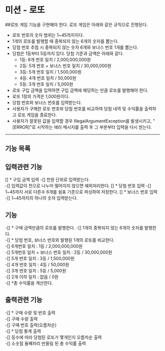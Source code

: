 미션 - 로또
==========

##로또 게임 기능을 구현해야 한다. 로또 게임은 아래와 같은 규칙으로 진행된다.

* 로또 번호의 숫자 범위는 1~45까지이다.
* 1개의 로또를 발행할 때 중복되지 않는 6개의 숫자를 뽑는다.
* 당첨 번호 추첨 시 중복되지 않는 숫자 6개와 보너스 번호 1개를 뽑는다.
* 당첨은 1등부터 5등까지 있다. 당첨 기준과 금액은 아래와 같다.
    - 1등: 6개 번호 일치 / 2,000,000,000원
    - 2등: 5개 번호 + 보너스 번호 일치 / 30,000,000원
    - 3등: 5개 번호 일치 / 1,500,000원
    - 4등: 4개 번호 일치 / 50,000원
    - 5등: 3개 번호 일치 / 5,000원
* 로또 구입 금액을 입력하면 구입 금액에 해당하는 만큼 로또를 발행해야 한다.
* 로또 1장의 가격은 1,000원이다.
* 당첨 번호와 보너스 번호를 입력받는다.
* 사용자가 구매한 로또 번호와 당첨 번호를 비교하여 당첨 내역 및 수익률을 출력하고 로또 게임을 종료한다.
* 사용자가 잘못된 값을 입력할 경우 IllegalArgumentException를 발생시키고, "[ERROR]"로 시작하는 에러 메시지를 출력 후 그 부분부터 입력을 다시 받는다.
    
***

기능 목록
---------

## 입력관련 기능
[] * 구입 금액 입력
        -[] 천원 단위로 입력받는다.   
        -[] 입력값이 천으로 나누어 떨어지지 않으면 예외처리한다.
[] * 당첨 번호 입력
        -[] 1~45까지 서로 다른수 6개를 쉼표 기준으로 파싱하여 저장한다.
[] * 보너스 번호 입력    
        -[] 1~45까지의 하나의 숫자 입력받는다.   

## 기능
-[] * 구매 금액만큼의 로또를 발행한다.
    -[] 1개의 중복되지 않는 6개의 숫자를 발행한다.   
-[] * 당첨 번호, 보너스 번호와 발행된 1개의 로또를 비교한다.   
    -[] 6개번호 일치 : 1등 / 2,000,000,000원    
    -[] 5개번호 일치 + 보너스 번호 일치 : 2등 /  30,000,000원   
    -[] 5개 번호 일치 : 3등 / 1,500,000원   
    -[] 4개 번호 일치 : 4등 / 50,000원   
    -[] 3개 번호 일치 : 5등 / 5,000원   
    -[] 2개 이하 일치 : 없음 / 0원   
-[] *총 수익률을 계산한다.   

## 출력관련 기능
-[] * 구매 수량 및 번호 출력   
    -[] 구매 수량 출력   
    -[] 구매 번호 출력(오름차순)   
-[] * 당첨 통계 출력   
    -[] 등수에 따라 당첨된 로또가 몇개인지 오름차순 출력   
    -[] 소숫점 둘째자리 반올림 된 총 수익률 출력   
